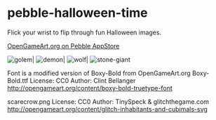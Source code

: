 pebble-halloween-time
=================

Flick your wrist to flip through fun Halloween images.

[OpenGameArt.org on Pebble AppStore](https://apps.getpebble.com/applications/5349f76e085291de2e0000fa)

![golem](https://github.com/mhungerford/pebble-halloween-time/raw/master/resources/images/golem.png)|
![demon](https://github.com/mhungerford/pebble-halloween-time/raw/master/resources/images/demon.png)|
![wolf](https://github.com/mhungerford/pebble-halloween-time/raw/master/resources/images/wolf.png)|
![stone-giant](https://github.com/mhungerford/pebble-halloween-time/raw/master/resources/images/stone-giant.png)

Font is a modified version of Boxy-Bold from OpenGameArt.org
Boxy-Bold.ttf
License: CC0
Author: Clint Bellanger
http://opengameart.org/content/boxy-bold-truetype-font

scarecrow.png
License: CC0
Author: TinySpeck & glitchthegame.com
http://opengameart.org/content/glitch-inhabitants-and-cubimals-svg


